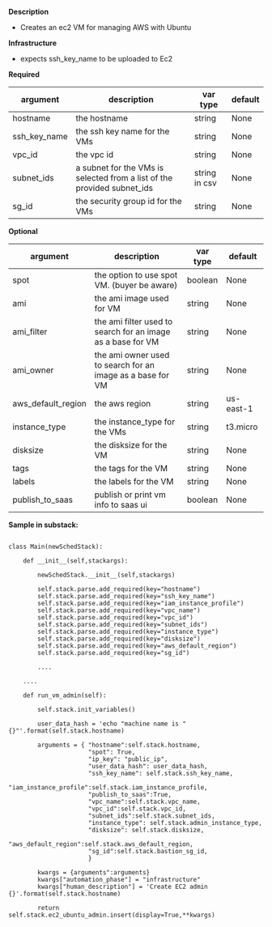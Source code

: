 **Description**

  - Creates an ec2 VM for managing AWS with Ubuntu

**Infrastructure**

  - expects ssh_key_name to be uploaded to Ec2

**Required**

| argument      | description                            | var type | default      |
| ------------- | -------------------------------------- | -------- | ------------ |
| hostname   | the hostname       | string   | None         |
| ssh_key_name   | the ssh key name for the VMs       | string   | None         |
| vpc_id | the vpc id | string   | None       |
| subnet_ids   | a subnet for the VMs is selected from a list of the provided subnet_ids  | string in csv   | None         |
| sg_id   | the security group id for the VMs       | string   | None         |

**Optional**

| argument           | description                            | var type |  default      |
| ------------- | -------------------------------------- | -------- | ------------ |
| spot   | the option to use spot VM. (buyer be aware)    | boolean   | None        |
| ami   | the ami image used for VM      | string   | None        |
| ami_filter   | the ami filter used to search for an image as a base for VM      | string   | None        |
| ami_owner   | the ami owner used to search for an image as a base for VM      | string   | None        |
| aws_default_region   | the aws region                | string   | us-east-1         |
| instance_type | the instance_type for the VMs | string   | t3.micro       |
| disksize | the disksize for the VM | string   | None       |
| tags | the tags for the VM | string   | None       |
| labels | the labels for the VM | string   | None       |
| publish_to_saas | publish or print vm info to saas ui | boolean   | None       |

**Sample in substack:**

```

class Main(newSchedStack):

    def __init__(self,stackargs):

        newSchedStack.__init__(self,stackargs)

        self.stack.parse.add_required(key="hostname")
        self.stack.parse.add_required(key="ssh_key_name")
        self.stack.parse.add_required(key="iam_instance_profile")
        self.stack.parse.add_required(key="vpc_name")
        self.stack.parse.add_required(key="vpc_id")
        self.stack.parse.add_required(key="subnet_ids")
        self.stack.parse.add_required(key="instance_type")
        self.stack.parse.add_required(key="disksize")
        self.stack.parse.add_required(key="aws_default_region")
        self.stack.parse.add_required(key="sg_id")

        ....

    ....

    def run_vm_admin(self):

        self.stack.init_variables()

        user_data_hash = 'echo "machine name is "{}"'.format(self.stack.hostname)

        arguments = { "hostname":self.stack.hostname,
                      "spot": True,
                      "ip_key": "public_ip",
                      "user_data_hash": user_data_hash,
                      "ssh_key_name": self.stack.ssh_key_name,
                      "iam_instance_profile":self.stack.iam_instance_profile,
                      "publish_to_saas":True,
                      "vpc_name":self.stack.vpc_name,
                      "vpc_id":self.stack.vpc_id,
                      "subnet_ids":self.stack.subnet_ids,
                      "instance_type": self.stack.admin_instance_type,
                      "disksize": self.stack.disksize,
                      "aws_default_region":self.stack.aws_default_region,
                      "sg_id":self.stack.bastion_sg_id,
                      }

        kwargs = {arguments":arguments}
        kwargs["automation_phase"] = "infrastructure"
        kwargs["human_description"] = 'Create EC2 admin {}'.format(self.stack.hostname)

        return self.stack.ec2_ubuntu_admin.insert(display=True,**kwargs)

```
